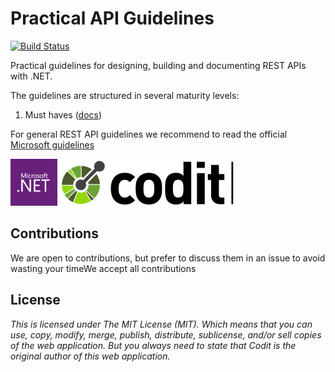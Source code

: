 # Practical API Guidelines
[![Build Status](https://travis-ci.com/CoditEU/practical-api-guidelines.svg?branch=master)](https://travis-ci.com/CoditEU/practical-api-guidelines)

Practical guidelines for designing, building and documenting REST APIs with .NET.

The guidelines are structured in several maturity levels:
1. Must haves  ([docs](maturity-level-one/README.md))

For general REST API guidelines we recommend to read the official [Microsoft guidelines](https://github.com/Microsoft/api-guidelines)

![.NET](./media/dot-net-logo.png) ![OpenAPI](./media/open-api-logo.png) ![Codit](./media/codit-logo.png)

## Contributions
We are open to contributions, but prefer to discuss them in an issue to avoid wasting your timeWe accept all contributions

## License
_This is licensed under The MIT License (MIT). Which means that you can use, copy, modify, merge, publish, distribute, sublicense, and/or sell copies of the web application. But you always need to state that Codit is the original author of this web application._
